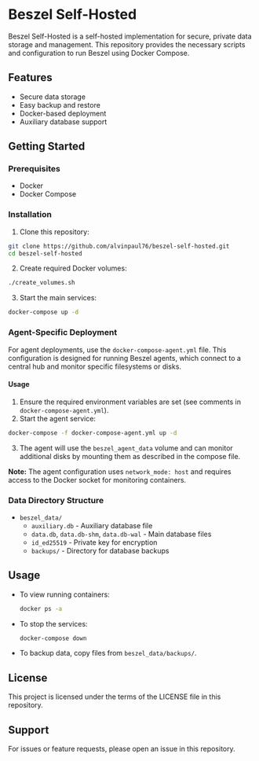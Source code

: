 # Beszel Self-Hosted

Beszel Self-Hosted is a self-hosted implementation for secure, private data storage and management. This repository provides the necessary scripts and configuration to run Beszel using Docker Compose.

## Features
- Secure data storage
- Easy backup and restore
- Docker-based deployment
- Auxiliary database support

## Getting Started

### Prerequisites
- Docker
- Docker Compose


### Installation
1. Clone this repository:
  ```bash
  git clone https://github.com/alvinpaul76/beszel-self-hosted.git
  cd beszel-self-hosted
  ```
2. Create required Docker volumes:
  ```bash
  ./create_volumes.sh
  ```
3. Start the main services:
  ```bash
  docker-compose up -d
  ```

### Agent-Specific Deployment
For agent deployments, use the `docker-compose-agent.yml` file. This configuration is designed for running Beszel agents, which connect to a central hub and monitor specific filesystems or disks.

#### Usage
1. Ensure the required environment variables are set (see comments in `docker-compose-agent.yml`).
2. Start the agent service:
  ```bash
  docker-compose -f docker-compose-agent.yml up -d
  ```
3. The agent will use the `beszel_agent_data` volume and can monitor additional disks by mounting them as described in the compose file.

**Note:** The agent configuration uses `network_mode: host` and requires access to the Docker socket for monitoring containers.

### Data Directory Structure
- `beszel_data/`
  - `auxiliary.db` - Auxiliary database file
  - `data.db`, `data.db-shm`, `data.db-wal` - Main database files
  - `id_ed25519` - Private key for encryption
  - `backups/` - Directory for database backups

## Usage
- To view running containers:
  ```bash
  docker ps -a
  ```
- To stop the services:
  ```bash
  docker-compose down
  ```
- To backup data, copy files from `beszel_data/backups/`.

## License
This project is licensed under the terms of the LICENSE file in this repository.

## Support
For issues or feature requests, please open an issue in this repository.
